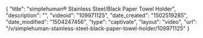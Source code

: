 {
    "title": "simplehuman&reg; Stainless Steel\/Black Paper Towel Holder",
    "description": "",
    "videoid": "109971125",
    "date_created": "1502519285",
    "date_modified": "1504247456",
    "type": "captivate",
    "layout": "video",
    "url": "\/v\/simplehuman-stainless-steel-black-paper-towel-holder\/109971125"
}